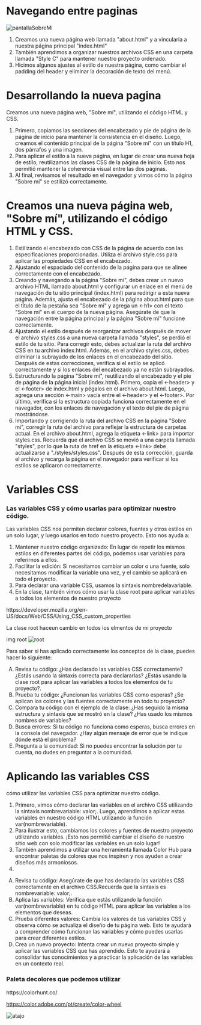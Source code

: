 <h1>Navegando entre paginas</h1>

![pantallaSobreMi](https://github.com/user-attachments/assets/48112269-1cf3-488b-95c3-8355b03a29d9)

 <ol>
<li>Creamos una nueva página web llamada "about.html" y a vincularla a nuestra página principal "index.html"</li>
    <li>También aprendimos a organizar nuestros archivos CSS en una carpeta llamada "Style C" para mantener nuestro proyecto ordenado.</li>
    <li> Hicimos algunos ajustes al estilo de nuestra página, como cambiar el padding del header y eliminar la decoración de texto del menú.</li>
 </ol>

<h1>Desarrollando la nueva pagina</h1>
<p>Creamos una nueva página web, "Sobre mí", utilizando el código HTML y CSS.</p>

 <ol>
<li>Primero, copiamos las secciones del encabezado y pie de página de la página de inicio para mantener la consistencia en el diseño. Luego, creamos el contenido principal de la página "Sobre mí" con un título H1, dos párrafos y una imagen.</li>
    <li>Para aplicar el estilo a la nueva página, en lugar de crear una nueva hoja de estilo, reutilizamos las clases CSS de la página de inicio. Esto nos permitió mantener la coherencia visual entre las dos páginas.</li>
    <li>Al final, revisamos el resultado en el navegador y vimos cómo la página "Sobre mí" se estilizó correctamente.</li>
 </ol>

<h1>Creamos una nueva página web, "Sobre mí", utilizando el código HTML y CSS.</h1>

 <ol>
<li>Estilizando el encabezado con CSS de la página de acuerdo con las especificaciones proporcionadas. Utiliza el archivo style.css para aplicar las propiedades CSS en el encabezado.</li>
    <li>Ajustando el espaciado del contenido de la página para que se alinee correctamente con el encabezado.</li>
    <li>Creando y navegando a la página "Sobre mí", debes crear un nuevo archivo HTML llamado about.html y configurar un enlace en el menú de navegación de tu sitio principal (index.html) para redirigir a esta nueva página. Además, ajusta el encabezado de la página about.html para que el título de la pestaña sea "Sobre mí" y agrega un <-h1> con el texto "Sobre mí" en el cuerpo de la nueva página. Asegúrate de que la navegación entre la página principal y la página "Sobre mí" funcione correctamente.</li>
    <li>Ajustando el estilo después de reorganizar archivos después de mover el archivo styles.css a una nueva carpeta llamada "styles", se perdió el estilo de tu sitio. Para corregir esto, debes actualizar la ruta del archivo CSS en tu archivo index.html. Además, en el archivo styles.css, debes eliminar la subrayado de los enlaces en el encabezado del sitio. Después de estas correcciones, verifica si el estilo se aplicó correctamente y si los enlaces del encabezado ya no están subrayados.</li>
    <li>Estructurando la página "Sobre mí", reutilizando el encabezado y el pie de página de la página inicial (index.html). Primero, copia el <-header> y el <-footer> de index.html y pégalos en el archivo about.html. Luego, agrega una sección <-main> vacía entre el <-header> y el <-footer>. Por último, verifica si la estructura copiada funciona correctamente en el navegador, con los enlaces de navegación y el texto del pie de página mostrándose.</li>
    <li>Importando y corrigiendo la ruta del archivo CSS en la página "Sobre mí", corregir la ruta del archivo para reflejar la estructura de carpetas actual. En el archivo about.html, agrega la etiqueta <-link> para importar styles.css. Recuerda que el archivo CSS se movió a una carpeta llamada "styles", por lo que la ruta de href en la etiqueta <-link> debe actualizarse a "./styles/styles.css". Después de esta corrección, guarda el archivo y recarga la página en el navegador para verificar si los estilos se aplicaron correctamente.</li>
 </ol>

<h1>Variables CSS</h1>
<h3>Las variables CSS y cómo usarlas para optimizar nuestro código.</h3>

<p>Las variables CSS nos permiten declarar colores, fuentes y otros estilos en un solo lugar, y luego usarlos en todo nuestro proyecto. Esto nos ayuda a:</p>
 <ol>
<li>Mantener nuestro código organizado: En lugar de repetir los mismos estilos en diferentes partes del código, podemos usar variables para referirnos a ellos.</li>
    <li>Facilitar la edición: Si necesitamos cambiar un color o una fuente, solo necesitamos modificar la variable una vez, y el cambio se aplicará en todo el proyecto.</li>
    <li>Para declarar una variable CSS, usamos la sintaxis nombredelavariable.</li>
    <li>En la clase, también vimos cómo usar la clase root para aplicar variables a todos los elementos de nuestro proyecto</li>  
 </ol>
https://developer.mozilla.org/en-US/docs/Web/CSS/Using_CSS_custom_properties

<p> La clase root haceun cambio en todos los elmentos de mi proyecto</p>

img root
![root](https://github.com/user-attachments/assets/9054e5d4-ea99-4670-a183-aa12f4f209b6)

<p>Para saber si has aplicado correctamente los conceptos de la clase, puedes hacer lo siguiente:</p>
 <ol type='A'>
<li>Revisa tu código: ¿Has declarado las variables CSS correctamente? ¿Estás usando la sintaxis correcta para declararlas? ¿Estás usando la clase root para aplicar las variables a todos los elementos de tu proyecto?.</li>
    <li>Prueba tu código: ¿Funcionan las variables CSS como esperas? ¿Se aplican los colores y las fuentes correctamente en todo tu proyecto?</li>
    <li>Compara tu código con el ejemplo de la clase: ¿Has seguido la misma estructura y sintaxis que se mostró en la clase? ¿Has usado los mismos nombres de variables?</li>
    <li>Busca errores: Si tu código no funciona como esperas, busca errores en la consola del navegador. ¿Hay algún mensaje de error que te indique dónde está el problema?</li>
    <li>Pregunta a la comunidad: Si no puedes encontrar la solución por tu cuenta, no dudes en preguntar a la comunidad.</li>
 </ol>

 <h1> Aplicando las variables CSS</h1>
<p>cómo utilizar las variables CSS para optimizar nuestro código.</p>

 <ol>
<li>Primero, vimos cómo declarar las variables en el archivo CSS utilizando la sintaxis nombrevariable: valor;. Luego, aprendimos a aplicar estas variables en nuestro código HTML utilizando la función var(nombrevariable).</li>
    <li>Para ilustrar esto, cambiamos los colores y fuentes de nuestro proyecto utilizando variables. ¡Esto nos permitió cambiar el diseño de nuestro sitio web con solo modificar las variables en un solo lugar!</li>
    <li>También aprendimos a utilizar una herramienta llamada Color Hub para encontrar paletas de colores que nos inspiren y nos ayuden a crear diseños más armoniosos.</li>
    <li></li>   
 </ol>
 
 <ol type='A'>
<li> Revisa tu código: Asegúrate de que has declarado las variables CSS correctamente en el archivo CSS.Recuerda que la sintaxis es nombrevariable: valor;. </li>
    <li>Aplica las variables: Verifica que estás utilizando la función var(nombrevariable) en tu código HTML para aplicar las variables a los elementos que deseas.</li>
    <li>Prueba diferentes valores: Cambia los valores de tus variables CSS y observa cómo se actualiza el diseño de tu página web. Esto te ayudará a comprender cómo funcionan las variables y cómo puedes usarlas para crear diferentes estilos.</li>
    <li>Crea un nuevo proyecto: Intenta crear un nuevo proyecto simple y aplicar las variables CSS que has aprendido. Esto te ayudará a consolidar tus conocimientos y a practicar la aplicación de las variables en un contexto real.</li>
 </ol>

<h3>Paleta decolores que podemos utilizar</h3>
https://colorhunt.co/

https://color.adobe.com/pt/create/color-wheel

![atajo](https://github.com/user-attachments/assets/b3fbc831-bdc7-478d-8686-b4feb4edd41c)
